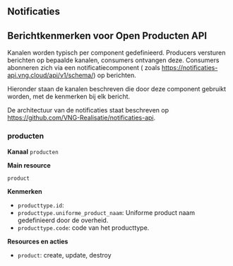 ## Notificaties

## Berichtkenmerken voor Open Producten API

Kanalen worden typisch per component gedefinieerd. Producers versturen berichten op bepaalde kanalen,
consumers ontvangen deze. Consumers abonneren zich via een notificatiecomponent (
zoals <a href="https://notificaties-api.vng.cloud/api/v1/schema/" rel="nofollow">https://notificaties-api.vng.cloud/api/v1/schema/</a>)
op berichten.

Hieronder staan de kanalen beschreven die door deze component gebruikt worden, met de kenmerken bij elk bericht.

De architectuur van de notificaties staat beschreven
op <a href="https://github.com/VNG-Realisatie/notificaties-api" rel="nofollow">https://github.com/VNG-Realisatie/notificaties-api</a>.

### producten

**Kanaal**
`producten`

**Main resource**

`product`

**Kenmerken**

* `producttype.id`:
* `producttype.uniforme_product_naam`: Uniforme product naam gedefinieerd door de overheid.
* `producttype.code`: code van het producttype.

**Resources en acties**

* <code>product</code>: create, update, destroy


